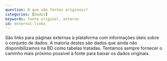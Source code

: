 ```yaml
---
question: O que são fontes originais?
categories: [Dados]
keywords: fonte original, externo
id: external-links
---
```


São links para páginas externas à plataforma com informações úteis sobre o conjunto de dados. A maioria destes são dados que ainda não disponibilizamos na BD como tabelas tratadas. Tentamos sempre fornecer o caminho mais próximo possível à fonte para baixar os dados originais.
